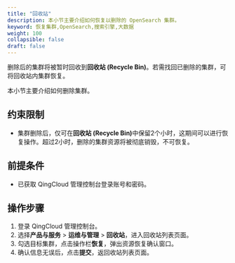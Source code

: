 ```yaml
---
title: "回收站"
description: 本小节主要介绍如何恢复以删除的 OpenSearch 集群。 
keyword: 恢复集群,OpenSearch,搜索引擎,大数据
weight: 100
collapsible: false
draft: false
---
```




删除后的集群将被暂时回收到<b>回收站 (Recycle Bin)</b>。若需找回已删除的集群，可将回收站内集群恢复。

本小节主要介绍如何删除集群。

## 约束限制

- 集群删除后，仅可在<b>回收站 (Recycle Bin)</b>中保留2个小时，这期间可以进行恢复操作。超过2小时，删除的集群资源将被彻底销毁，不可恢复。

## 前提条件

- 已获取 QingCloud 管理控制台登录账号和密码。

## 操作步骤

1. 登录 QingCloud 管理控制台。
2. 选择**产品与服务** > **运维与管理** > **回收站**，进入回收站列表页面。
3. 勾选目标集群，点击操作栏**恢复**，弹出资源恢复确认窗口。
4. 确认信息无误后，点击**提交**，返回收站列表页面。
